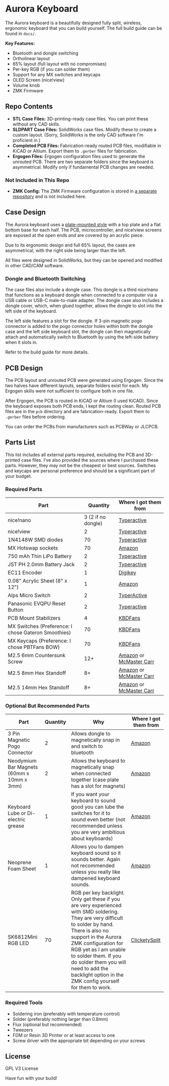 # Aurora Keyboard

The Aurora keyboard is a beautifully designed fully split, wireless, ergonomic keyboard that you can build yourself. The full build guide can be found in `docs/`.

**Key Features:**

- Bluetooth and dongle switching
- Ortholinear layout
- 65% layout (full layout with no compromises)
- Per-key RGB (if you can solder them)
- Support for any MX switches and keycaps
- OLED Screen (nice!view)
- Volume knob
- ZMK Firmware

## Repo Contents

- **STL Case Files:** 3D-printing-ready case files. You can print these without any CAD skills.
- **SLDPART Case Files:** SolidWorks case files. Modify these to create a custom layout. (Sorry, SolidWorks is the only CAD software I'm proficient in.)
- **Completed PCB Files:** Fabrication-ready routed PCB files, modifiable in KiCAD or Altium. Export them to `.gerber` files for fabrication.
- **Ergogen Files:** Ergogen configuration files used to generate the unrouted PCB. There are two separate folders since the keyboard is asymmetrical. Modify only if fundamental PCB changes are needed.

### Not Included in This Repo

- **ZMK Config:** The ZMK Firmware configuration is stored in [a separate repository](https://github.com/Musab-Hassan/zmk-config-aurora) and is not included here.

## Case Design

The Aurora keyboard uses a [plate-mounted style](https://www.keyboard.university/200-courses/keyboard-mounting-styles-4lpp7) with a top plate and a flat bottom base for each half. The PCB, microcontroller, and nice!view screens are exposed at the open ends and are covered by an acrylic piece.

Due to its ergonomic design and full 65% layout, the cases are asymmetrical, with the right side being larger than the left.

All files were designed in SolidWorks, but they can be opened and modified in other CAD/CAM software.

### Dongle and Bluetooth Switching

The case files also include a dongle case. This dongle is a third nice!nano that functions as a keyboard dongle when connected to a computer via a USB cable or USB-C male-to-male adapter. The dongle case also includes a dongle cover, which, when glued together, allows the dongle to slot into the left side of the keyboard.

The left side features a slot for the dongle. If 3-pin magnetic pogo connector is added to the pogo connector holes within both the dongle case and the left side keyboard slot, the dongle can then magnetically attach and automatically switch to Bluetooth by using the left-side battery when it slots in.

Refer to the build guide for more details.

## PCB Design

The PCB layout and unrouted PCB were generated using Ergogen. Since the two halves have different layouts, separate folders exist for each. My Ergogen skills were not sufficient to configure both in one file.

After Ergogen, the PCB is routed in KiCAD or Altium (I used KiCAD). Since the keyboard exposes both PCB ends, I kept the routing clean. Routed PCB files are in the `pcb` directory and are fabrication-ready. Export them to `.gerber` files before ordering.

You can order the PCBs from manufacturers such as PCBWay or JLCPCB.

## Parts List

This list includes all external parts required, excluding the PCB and 3D-printed case files. I’ve also provided the sources where I purchased these parts. However, they may not be the cheapest or best sources. Switches and keycaps are personal preference and should be a significant part of your budget.

### Required Parts

| Part | Quantity | Where I got them from |
| --- | --- | --- |
| nice!nano | 3 (2 if no dongle) | [Typeractive](https://typeractive.xyz/products/nice-nano) |
| nice!view | 2 | [Typeractive](https://typeractive.xyz/products/nice-view) |
| 1N4148W SMD diodes | 70 | [Typeractive](https://typeractive.xyz/products/smd-diodes) |
| MX Hotswap sockets | 70 | [Amazon](https://www.amazon.ca/dp/B0972HB9GY) |
| 750 mAh Thin LiPo Battery | 2 | [Typeractive](https://typeractive.xyz/products/lithium-battery-750mah) |
| JST PH 2.0mm Battery Jack | 2 | [Typeractive](https://typeractive.xyz/products/battery-jack) |
| EC11 Encoder | 1 | [Digikey](https://www.digikey.ca/en/products/detail/alps-alpine/EC11E15244B2/19529170) |
| 0.08" Acrylic Sheet (8" x 12") | 1 | [Amazon](https://www.amazon.ca/dp/B0BK3DN8JR) |
| Alps Micro Switch | 2 | [TyperActive](https://typeractive.xyz/products/power-switch) |
| Panasonic EVQPU Reset Button | 2 | [Typeractive](https://typeractive.xyz/products/reset-button) |
| PCB Mount Stabilizers | 4 | [KBDFans](https://kbdfans.com/collections/keyboard-stabilizer/products/cherry-clip-in-stabilizer-pcb-mount) |
| MX Switches (Preference: I chose Gateron Smoothies) | 70 | [KBDFans](https://kbdfans.com/products/gateron-smoothie-linear-switch) |
| MX Keycaps (Preference: I chose PBTFans BOW) | 70 | [KBDFans](https://kbdfans.com/products/pbtfans-doubleshot-bow) |
| M2.5 6mm Countersunk Screw | 12+ | [Amazon](https://www.amazon.ca/dp/B075RCP71G) or [McMaster Carr](https://www.mcmaster.com/92010A016) |
| M2.5 8mm Hex Standoff | 8+ | [Amazon](https://www.amazon.ca/dp/B0788FR59P) or [McMaster Carr](https://www.mcmaster.com/95947A003) |
| M2.5 14mm Hex Standoff | 8+ | [Amazon](https://www.amazon.ca/dp/B0788FR59P) or [McMaster Carr](https://www.mcmaster.com/95947A009) |

### Optional But Recommended Parts

| Part | Quantity | Why | Where I got them from |
| --- | --- | --- | --- |
| 3 Pin Magnetic Pogo Connector  | 2 | Allows dongle to magnetically snap in and switch to bluetooth | [Amazon](https://www.amazon.ca/dp/B0CPJHQK2F) |
| Neodymium Bar Magnets (60mm x 10mm x 3mm) | 2 | Allows the keyboard to magnetically snap when connected together (case plate has a slot for magnets) | [Amazon](https://www.amazon.ca/dp/B09TKMRRRC) |
| Keyboard Lube or Di-electric grease | 1 | If you want your keyboard to sound good you can lube the switches for it to sound even better (not recommended unless you are very ambitious about keyboards) | [Amazon](https://www.amazon.ca/dp/B09B9RL1QQ) |
| Neoprene Foam Sheet | 1 | Allows you to dampen keyboard sound so it sounds better. Again not recommended unless you really like dampened keyboard sounds. | [Amazon](https://www.amazon.ca/dp/B0B88BLNGQ) |
| SK6812Mini RGB LED | 70 | RGB per key backlight. Only get these if you are very experienced with SMD soldering. They are very difficult to solder by hand. There is also no support in the Aurora ZMK configuration for RGB yet as I am unable to solder them. If you do solder them you will need to add the backlight option in the ZMK config yourself for them to work. | [ClicketySplit](https://clicketysplit.ca/products/sk6812mini-programmable-rgb-led) |

### Required Tools

- Soldering iron (preferably with temperature control)
- Solder (preferably nothing larger than 0.8mm)
- Flux (optional but recommended)
- Tweezers
- FDM or Resin 3D Printer or at least access to one
- Screw driver with the appropriate bit depending on your screws

## License

GPL V3 License

Have fun with your build!
